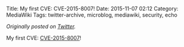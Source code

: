 Title: My first CVE: CVE-2015-8007!
Date: 2015-11-07 02:12
Category: MediaWiki
Tags: twitter-archive, microblog, mediawiki, security, echo

_Originally posted on [Twitter](https://web.archive.org/web/https://twitter.com/legoktm/status/662814889224765440)._

My first CVE: [CVE-2015-8007](https://phabricator.wikimedia.org/T110553)!

